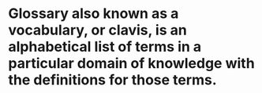 # Glossary also known as a vocabulary, or clavis, is an alphabetical list of terms in a particular domain of knowledge with the definitions for those terms. 
